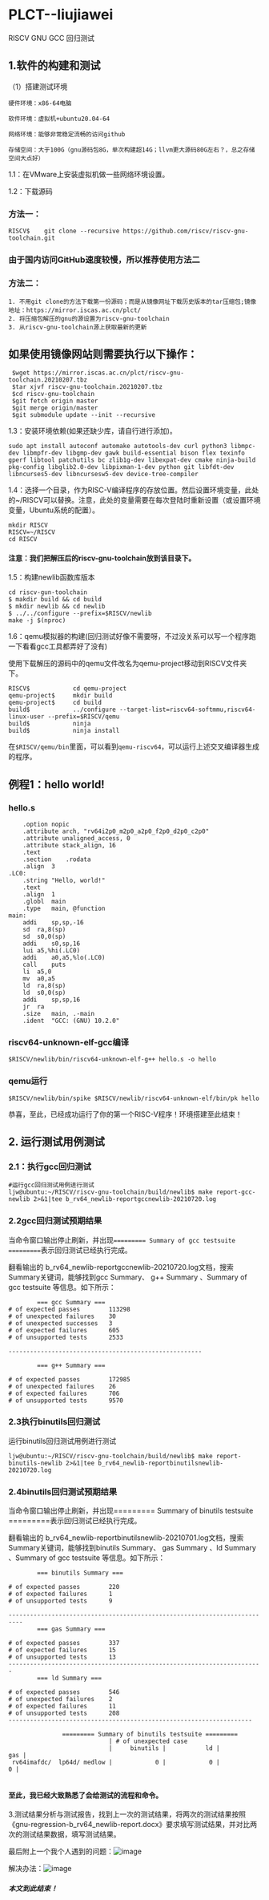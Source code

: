 # PLCT--liujiawei

RISCV GNU GCC 回归测试

## 1.软件的构建和测试

（1）搭建测试环境

```
硬件环境：x86-64电脑

软件环境：虚拟机+ubuntu20.04-64

网络环境：能够非常稳定流畅的访问github

存储空间：大于100G（gnu源码包8G，单次构建超14G；llvm更大源码80G左右？，总之存储空间大点好）
```

1.1：在VMware上安装虚拟机做一些网络环境设置。

1.2：下载源码

### 方法一：

```RISCV$    git clone --recursive https://github.com/riscv/riscv-gnu-toolchain.git```

### 由于国内访问GitHub速度较慢，所以推荐使用方法二

### 方法二：

```
1. 不用git clone的方法下载第一份源码；而是从镜像网址下载历史版本的tar压缩包;镜像地址：https://mirror.iscas.ac.cn/plct/
2. 将压缩包解压的gnu的源设置为riscv-gnu-toolchain
3. 从riscv-gnu-toolchain源上获取最新的更新
```

## 如果使用镜像网站则需要执行以下操作：

```如果从mirror上下载riscv-gnu-toolchain，需要fetch和merge：
 $wget https://mirror.iscas.ac.cn/plct/riscv-gnu-toolchain.20210207.tbz
 $tar xjvf riscv-gnu-toolchain.20210207.tbz
 $cd riscv-gnu-toolchain
 $git fetch origin master
 $git merge origin/master
 $git submodule update --init --recursive
```

1.3：安装环境依赖(如果还缺少库，请自行进行添加)。
```
sudo apt install autoconf automake autotools-dev curl python3 libmpc-dev libmpfr-dev libgmp-dev gawk build-essential bison flex texinfo gperf libtool patchutils bc zlib1g-dev libexpat-dev cmake ninja-build pkg-config libglib2.0-dev libpixman-1-dev python git libfdt-dev libncurses5-dev libncursesw5-dev device-tree-compiler
```

1.4：选择一个目录，作为RISC-V编译程序的存放位置。然后设置环境变量，此处的~/RISCV可以替换。注意，此处的变量需要在每次登陆时重新设置（或设置环境变量，Ubuntu系统的配置）。

```
mkdir RISCV
RISCV=~/RISCV
cd RISCV
```

#### 注意：我们把解压后的riscv-gnu-toolchain放到该目录下。

1.5：构建newlib函数库版本

```
cd riscv-gun-toolchain
$ makdir build && cd build
$ mkdir newlib && cd newlib 
$ ../../configure --prefix=$RISCV/newlib
make -j $(nproc)
```

1.6：qemu模拟器的构建(回归测试好像不需要呀，不过没关系可以写一个程序跑一下看看gcc工具都弄好了没有)

使用下载解压的源码中的qemu文件改名为qemu-project移动到RISCV文件夹下。

```
RISCV$            cd qemu-project
qemu-project$     mkdir build
qemu-project$     cd build
build$            ../configure --target-list=riscv64-softmmu,riscv64-linux-user --prefix=$RISCV/qemu
build$            ninja
build$            ninja install
```

在```$RISCV/qemu/bin```里面，可以看到```qemu-riscv64```，可以运行上述交叉编译器生成的程序。

## 例程1：hello world!

### hello.s

```	.file	"hello.c"
	.option nopic
	.attribute arch, "rv64i2p0_m2p0_a2p0_f2p0_d2p0_c2p0"
	.attribute unaligned_access, 0
	.attribute stack_align, 16
	.text
	.section	.rodata
	.align	3
.LC0:
	.string	"Hello, world!"
	.text
	.align	1
	.globl	main
	.type	main, @function
main:
	addi	sp,sp,-16
	sd	ra,8(sp)
	sd	s0,0(sp)
	addi	s0,sp,16
	lui	a5,%hi(.LC0)
	addi	a0,a5,%lo(.LC0)
	call	puts
	li	a5,0
	mv	a0,a5
	ld	ra,8(sp)
	ld	s0,0(sp)
	addi	sp,sp,16
	jr	ra
	.size	main, .-main
	.ident	"GCC: (GNU) 10.2.0"
```

### riscv64-unknown-elf-gcc编译

```$RISCV/newlib/bin/riscv64-unknown-elf-g++ hello.s -o hello```

### qemu运行

```$RISCV/newlib/bin/spike $RISCV/newlib/riscv64-unknown-elf/bin/pk hello```



恭喜，至此，已经成功运行了你的第一个RISC-V程序！环境搭建至此结束！



## 2. 运行测试用例测试

### 2.1：执行gcc回归测试

```
#运行gcc回归测试用例进行测试
ljw@ubuntu:~/RISCV/riscv-gnu-toolchain/build/newlib$ make report-gcc-newlib 2>&1|tee b_rv64_newlib-reportgccnewlib-20210720.log

```

### 2.2gcc回归测试预期结果

当命令窗口输出停止刷新，并出现`========= Summary of gcc testsuite =========`表示回归测试已经执行完成。

翻看输出的 b_rv64_newlib-reportgccnewlib-20210720.log文档，搜索Summary关键词，能够找到gcc Summary、 g++ Summary 、Summary of gcc testsuite 等信息。如下所示：

```		log
		=== gcc Summary ===
# of expected passes		113298
# of unexpected failures	30
# of unexpected successes	3
# of expected failures		605
# of unsupported tests		2533

------------------------------------------------------

		=== g++ Summary ===

# of expected passes		172985
# of unexpected failures	26
# of expected failures		706
# of unsupported tests		9570

```

### 2.3执行binutils回归测试
运行binutils回归测试用例进行测试
```
ljw@ubuntu:~/RISCV/riscv-gnu-toolchain/build/newlib$ make report-binutils-newlib 2>&1|tee b_rv64_newlib-reportbinutilsnewlib-20210720.log
```
### 2.4binutils回归测试预期结果
当命令窗口输出停止刷新，并出现========= Summary of binutils testsuite =========表示回归测试已经执行完成。

翻看输出的 b_rv64_newlib-reportbinutilsnewlib-20210701.log文档，搜索Summary关键词，能够找到binutils Summary、 gas Summary 、ld Summary 、Summary of gcc testsuite 等信息。如下所示：
```
		=== binutils Summary ===

# of expected passes		220
# of expected failures		1
# of unsupported tests		9

--------------------------------------------------------------------------
		=== gas Summary ===

# of expected passes		337
# of expected failures		15
# of unsupported tests		13
-----------------------------------------------------------------------
		=== ld Summary ===

# of expected passes		546
# of unexpected failures	2
# of expected failures		11
# of unsupported tests		208
--------------------------------------------------------------------

               ========= Summary of binutils testsuite =========
                            | # of unexpected case
                            |     binutils |           ld |          gas |
 rv64imafdc/  lp64d/ medlow |            0 |            0 |            0 |


```
#### 至此，我已经大致熟悉了会给测试的流程和命令。

3.测试结果分析与测试报告，找到上一次的测试结果，将两次的测试结果按照《gnu-regression-b_rv64_newlib-report.docx》要求填写测试结果，并对比两次的测试结果数据，填写测试结果。

最后附上一个我个人遇到的问题：![image](https://user-images.githubusercontent.com/55994081/126284150-44ff6d19-bee4-4046-802d-c680622727cb.png)

解决办法：![image](https://user-images.githubusercontent.com/55994081/126284275-9aa899ed-feb7-4e13-b169-69b81015b652.png)
##### 本文到此结束！

